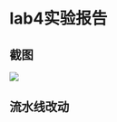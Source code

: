 # lab4实验报告
## 截图
![](https://cdn.nlark.com/yuque/0/2022/png/22909236/1655039015557-46f47085-bf36-4bfc-a3ce-ecf7064836fb.png)

## 流水线改动


